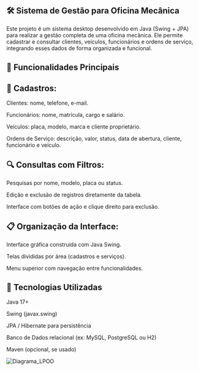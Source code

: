 ## 🛠️ Sistema de Gestão para Oficina Mecânica
Este projeto é um sistema desktop desenvolvido em Java (Swing + JPA) para realizar a gestão completa de uma oficina mecânica. Ele permite cadastrar e consultar clientes, veículos, funcionários e ordens de serviço, integrando esses dados de forma organizada e funcional.

## 🚀 Funcionalidades Principais
## 📇 Cadastros:
Clientes: nome, telefone, e-mail.

Funcionários: nome, matrícula, cargo e salário.

Veículos: placa, modelo, marca e cliente proprietário.

Ordens de Serviço: descrição, valor, status, data de abertura, cliente, funcionário e veículo.

## 🔍 Consultas com Filtros:
Pesquisas por nome, modelo, placa ou status.

Edição e exclusão de registros diretamente da tabela.

Interface com botões de ação e clique direito para exclusão.

## 📋 Organização da Interface:
Interface gráfica construída com Java Swing.

Telas divididas por área (cadastros e serviços).

Menu superior com navegação entre funcionalidades.

## 🧱 Tecnologias Utilizadas
Java 17+


Swing (javax.swing)

JPA / Hibernate para persistência

Banco de Dados relacional (ex: MySQL, PostgreSQL ou H2)

Maven (opcional, se usado)

![Diagrama_LPOO](https://github.com/user-attachments/assets/ee99d366-c1d1-46cb-b93f-a2972cf1ee8d)
